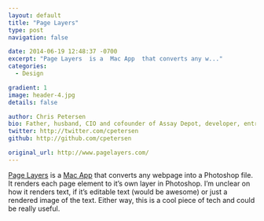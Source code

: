 ```yaml
---
layout: default
title: "Page Layers"
type: post
navigation: false

date: 2014-06-19 12:48:37 -0700
excerpt: "Page Layers  is a  Mac App  that converts any w..."
categories:
  - Design

gradient: 1
image: header-4.jpg
details: false

author: Chris Petersen
bio: Father, husband, CIO and cofounder of Assay Depot, developer, entrepreneur and technologist.
twitter: http://twitter.com/cpetersen
github: http://github.com/cpetersen

original_url: http://www.pagelayers.com/
---
```



 [Page Layers](http://www.pagelayers.com)  is a  [Mac App](https://itunes.apple.com/us/app/page-layers/id437835477?mt=12&affId=2211717&ign-mpt=uo%3D4)  that converts any webpage into a Photoshop file. It renders each page element to it’s own layer in Photoshop. I’m unclear on how it renders text, if it’s editable text (would be awesome) or just a rendered image of the text. Either way, this is a cool piece of tech and could be really useful.
